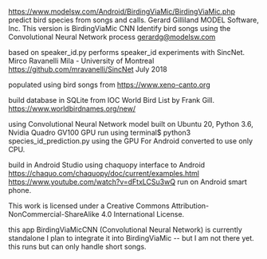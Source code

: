 https://www.modelsw.com/Android/BirdingViaMic/BirdingViaMic.php
predict bird species from songs and calls.
Gerard Gilliland MODEL Software, Inc.
This version is BirdingViaMic CNN
Identify bird songs using the Convolutional Neural Network process
gerardg@modelsw.com

based on speaker_id.py
performs speaker_id experiments with SincNet.
Mirco Ravanelli
Mila - University of Montreal
https://github.com/mravanelli/SincNet
July 2018

populated using bird songs from https://www.xeno-canto.org

build database in SQLite from IOC World Bird List by Frank Gill.
https://www.worldbirdnames.org/new/

using Convolutional Neural Network model built on Ubuntu 20, Python 3.6, Nvidia Quadro GV100 GPU
run using terminal$ python3 species_id_prediction.py using the GPU
For Android converted to use only CPU.

build in Android Studio using chaquopy interface to Android
https://chaquo.com/chaquopy/doc/current/examples.html
https://www.youtube.com/watch?v=dFtxLCSu3wQ
run on Android smart phone.

This work is licensed under a Creative Commons Attribution-NonCommercial-ShareAlike 4.0 International License.

this app BirdingViaMicCNN (Convolutional Neural Network) is currently standalone
I plan to integrate it into BirdingViaMic -- but I am not there yet.
this runs but can only handle short songs.
